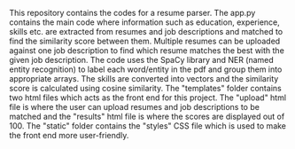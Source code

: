 This repository contains the codes for a resume parser. The app.py contains the main code where information such as education, experience, skills etc. are extracted from resumes and job descriptions and matched to find the similarity score between them. Multiple resumes can be uploaded against one job description to find which resume matches the best with the given job description. The code uses the SpaCy library and NER (named entity recognition) to label each word/entity in the pdf and group them into appropriate arrays. The skills are converted into vectors and the similarity score is calculated using cosine similarity. The "templates" folder contains two html files which acts as the front end for this project. The "upload" html file is where the user can upload resumes and job descriptions to be matched and the "results" html file is where the scores are displayed out of 100. The "static" folder contains the "styles" CSS file which is used to make the front end more user-friendly.
